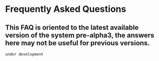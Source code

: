 # Frequently Asked Questions
This FAQ is oriented to the latest available version of the system pre-alpha3, the answers here may not be useful for previous versions.
------------------------------------------------------------------------------------------------

    under development
 
